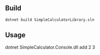 ## Build

```
dotnet build SimpleCalculatorLibrary.sln
```

## Usage

dotnet SimpleCalculator.Console.dll add 2 3

